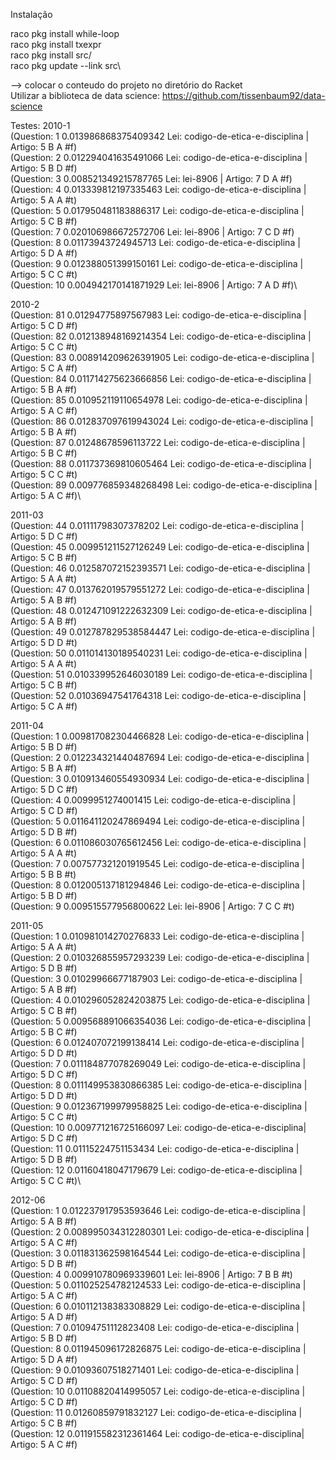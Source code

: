 Instalação

raco pkg install while-loop\
raco pkg install txexpr\
raco pkg install src/\
raco pkg update --link src\

--> colocar o conteudo do projeto no diretório do Racket\
Utilizar a biblioteca de data science: https://github.com/tissenbaum92/data-science


Testes:
2010-1\
(Question:  1 0.013986868375409342 Lei: codigo-de-etica-e-disciplina | Artigo: 5 B A #f)\
(Question:  2 0.012294041635491066 Lei: codigo-de-etica-e-disciplina | Artigo: 5 B D #f)\
(Question:  3 0.008521349215787765 Lei: lei-8906 					           | Artigo: 7 D A #f)\
(Question:  4 0.013339812197335463 Lei: codigo-de-etica-e-disciplina | Artigo: 5 A A #t)\
(Question:  5 0.017950481183886317 Lei: codigo-de-etica-e-disciplina | Artigo: 5 C B #f)\
(Question:  7 0.020106986672572706 Lei: lei-8906 					           | Artigo: 7 C D #f)\
(Question:  8 0.01173943724945713 Lei: codigo-de-etica-e-disciplina  | Artigo: 5 D A #f)\
(Question:  9 0.012388051399150161 Lei: codigo-de-etica-e-disciplina | Artigo: 5 C C #t)\
(Question:  10 0.004942170141871929 Lei: lei-8906 					         | Artigo: 7 A D #f)\

2010-2\
(Question:  81 0.01294775897567983 Lei: codigo-de-etica-e-disciplina  | Artigo: 5 C D #f)\
(Question:  82 0.012138948169214354 Lei: codigo-de-etica-e-disciplina | Artigo: 5 C C #t)\
(Question:  83 0.008914209626391905 Lei: codigo-de-etica-e-disciplina | Artigo: 5 C A #f)\
(Question:  84 0.011714275623666856 Lei: codigo-de-etica-e-disciplina | Artigo: 5 B A #f)\
(Question:  85 0.010952119110654978 Lei: codigo-de-etica-e-disciplina | Artigo: 5 A C #f)\
(Question:  86 0.012837097619943024 Lei: codigo-de-etica-e-disciplina | Artigo: 5 B A #f)\
(Question:  87 0.01248678596113722 Lei: codigo-de-etica-e-disciplina  | Artigo: 5 B C #f)\
(Question:  88 0.011737369810605464 Lei: codigo-de-etica-e-disciplina | Artigo: 5 C C #t)\
(Question:  89 0.009776859348268498 Lei: codigo-de-etica-e-disciplina | Artigo: 5 A C #f)\

2011-03\
(Question:  44 0.01111798307378202 Lei: codigo-de-etica-e-disciplina | Artigo: 5 D C #f)\
(Question:  45 0.009951211527126249 Lei: codigo-de-etica-e-disciplina | Artigo: 5 C B #f)\
(Question:  46 0.012587072152393571 Lei: codigo-de-etica-e-disciplina | Artigo: 5 A A #t)\
(Question:  47 0.013762019579551272 Lei: codigo-de-etica-e-disciplina | Artigo: 5 A B #f)\
(Question:  48 0.012471091222632309 Lei: codigo-de-etica-e-disciplina | Artigo: 5 A B #f)\
(Question:  49 0.012787829538584447 Lei: codigo-de-etica-e-disciplina | Artigo: 5 D D #t)\
(Question:  50 0.011014130189540231 Lei: codigo-de-etica-e-disciplina | Artigo: 5 A A #t)\
(Question:  51 0.010339952646030189 Lei: codigo-de-etica-e-disciplina | Artigo: 5 C B #f)\
(Question:  52 0.01036947541764318 Lei: codigo-de-etica-e-disciplina | Artigo: 5 C A #f)

2011-04\
(Question:  1 0.009817082304466828 Lei: codigo-de-etica-e-disciplina | Artigo: 5 B D #f)\
(Question:  2 0.012234321440487694 Lei: codigo-de-etica-e-disciplina | Artigo: 5 B A #f)\
(Question:  3 0.010913460554930934 Lei: codigo-de-etica-e-disciplina | Artigo: 5 D C #f)\
(Question:  4 0.0099951274001415 Lei: codigo-de-etica-e-disciplina | Artigo: 5 C D #f)\
(Question:  5 0.011641120247869494 Lei: codigo-de-etica-e-disciplina | Artigo: 5 D B #f)\
(Question:  6 0.011086030765612456 Lei: codigo-de-etica-e-disciplina | Artigo: 5 A A #t)\
(Question:  7 0.007577321201919545 Lei: codigo-de-etica-e-disciplina | Artigo: 5 B B #t)\
(Question:  8 0.012005137181294846 Lei: codigo-de-etica-e-disciplina | Artigo: 5 B D #f)\
(Question:  9 0.009515577956800622 Lei: lei-8906                     | Artigo: 7 C C #t)

2011-05\
(Question:  1 0.010981014270276833 Lei: codigo-de-etica-e-disciplina | Artigo: 5 A A #t)\
(Question:  2 0.010326855957293239 Lei: codigo-de-etica-e-disciplina | Artigo: 5 D B #f)\
(Question:  3 0.01029966677187903 Lei: codigo-de-etica-e-disciplina  | Artigo: 5 A B #f)\
(Question:  4 0.010296052824203875 Lei: codigo-de-etica-e-disciplina | Artigo: 5 C B #f)\
(Question:  5 0.009568891066354036 Lei: codigo-de-etica-e-disciplina | Artigo: 5 B C #f)\
(Question:  6 0.012407072199138414 Lei: codigo-de-etica-e-disciplina | Artigo: 5 D D #t)\
(Question:  7 0.011184877078269049 Lei: codigo-de-etica-e-disciplina | Artigo: 5 D C #f)\
(Question:  8 0.011149953830866385 Lei: codigo-de-etica-e-disciplina | Artigo: 5 D D #t)\
(Question:  9 0.012367199979958825 Lei: codigo-de-etica-e-disciplina | Artigo: 5 C C #t)\
(Question:  10 0.009771216725166097 Lei: codigo-de-etica-e-disciplina| Artigo: 5 D C #f)\
(Question:  11 0.01115224751153434 Lei: codigo-de-etica-e-disciplina | Artigo: 5 D B #f)\
(Question:  12 0.01160418047179679 Lei: codigo-de-etica-e-disciplina | Artigo: 5 C C #t)\

2012-06\
(Question:  1 0.012237917953593646 Lei: codigo-de-etica-e-disciplina | Artigo: 5 A B #f)\
(Question:  2 0.008995034312280301 Lei: codigo-de-etica-e-disciplina | Artigo: 5 A C #f)\
(Question:  3 0.011831362598164544 Lei: codigo-de-etica-e-disciplina | Artigo: 5 D B #f)\
(Question:  4 0.009910780969339601 Lei: lei-8906                     | Artigo: 7 B B #t)\
(Question:  5 0.011025254782124533 Lei: codigo-de-etica-e-disciplina | Artigo: 5 A C #f)\
(Question:  6 0.010112138383308829 Lei: codigo-de-etica-e-disciplina | Artigo: 5 A D #f)\
(Question:  7 0.01094751112823408 Lei: codigo-de-etica-e-disciplina  | Artigo: 5 B D #f)\
(Question:  8 0.011945096172826875 Lei: codigo-de-etica-e-disciplina | Artigo: 5 D A #f)\
(Question:  9 0.01093607518271401 Lei: codigo-de-etica-e-disciplina  | Artigo: 5 C D #f)\
(Question:  10 0.01108820414995057 Lei: codigo-de-etica-e-disciplina | Artigo: 5 C D #f)\
(Question:  11 0.01260859791832127 Lei: codigo-de-etica-e-disciplina | Artigo: 5 C B #f)\
(Question:  12 0.011915582312361464 Lei: codigo-de-etica-e-disciplina| Artigo: 5 A C #f)
